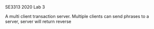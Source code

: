 SE3313 2020 Lab 3

A multi client transaction server.
Multiple clients can send phrases to a server, server will return reverse
